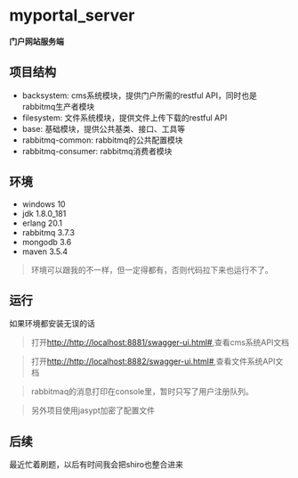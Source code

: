 # myportal_server
**门户网站服务端**


## 项目结构
- backsystem: cms系统模块，提供门户所需的restful API，同时也是rabbitmq生产者模块
- filesystem: 文件系统模块，提供文件上传下载的restful API
- base: 基础模块，提供公共基类、接口、工具等
- rabbitmq-common: rabbitmq的公共配置模块
- rabbitmq-consumer: rabbitmq消费者模块

## 环境
- windows 10
- jdk 1.8.0_181
- erlang 20.1
- rabbitmq 3.7.3
- mongodb 3.6
- maven 3.5.4
>环境可以跟我的不一样，但一定得都有，否则代码拉下来也运行不了。

## 运行
如果环境都安装无误的话

>打开[http://http://localhost:8881/swagger-ui.html#](http://localhost:8881/swagger-ui.html#),查看cms系统API文档

>打开[http://http://localhost:8882/swagger-ui.html#](http://localhost:8882/swagger-ui.html#),查看文件系统API文档

>rabbitmaq的消息打印在console里，暂时只写了用户注册队列。

>另外项目使用jasypt加密了配置文件


## 后续
最近忙着刷题，以后有时间我会把shiro也整合进来
